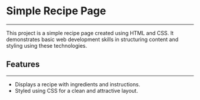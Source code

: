 # Simple Recipe Page
---------------------
This project is a simple recipe page created using HTML and CSS. It demonstrates basic web development skills in structuring content and styling using these technologies.

## Features
---------------------
- Displays a recipe with ingredients and instructions.
- Styled using CSS for a clean and attractive layout.
